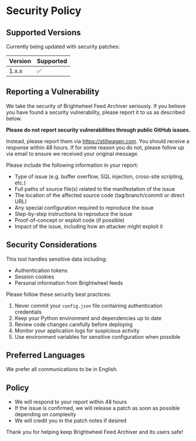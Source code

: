 # Security Policy

## Supported Versions

Currently being updated with security patches:

| Version | Supported          |
| ------- | ------------------ |
| 1.x.x   | :white_check_mark: |

## Reporting a Vulnerability

We take the security of Brightwheel Feed Archiver seriously. If you believe you have found a security vulnerability, please report it to us as described below.

**Please do not report security vulnerabilities through public GitHub issues.**

Instead, please report them via https://stillwagen.com. You should receive a response within 48 hours. If for some reason you do not, please follow up via email to ensure we received your original message.

Please include the following information in your report:

* Type of issue (e.g. buffer overflow, SQL injection, cross-site scripting, etc.)
* Full paths of source file(s) related to the manifestation of the issue
* The location of the affected source code (tag/branch/commit or direct URL)
* Any special configuration required to reproduce the issue
* Step-by-step instructions to reproduce the issue
* Proof-of-concept or exploit code (if possible)
* Impact of the issue, including how an attacker might exploit it

## Security Considerations

This tool handles sensitive data including:
- Authentication tokens
- Session cookies
- Personal information from Brightwheel feeds

Please follow these security best practices:

1. Never commit your `config.json` file containing authentication credentials
2. Keep your Python environment and dependencies up to date
3. Review code changes carefully before deploying
4. Monitor your application logs for suspicious activity
5. Use environment variables for sensitive configuration when possible

## Preferred Languages

We prefer all communications to be in English.

## Policy

* We will respond to your report within 48 hours
* If the issue is confirmed, we will release a patch as soon as possible depending on complexity
* We will credit you in the patch notes if desired

Thank you for helping keep Brightwheel Feed Archiver and its users safe!